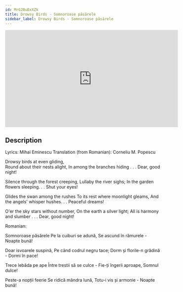 ```yaml
---
id: MrG20uDxXZk
title: Drowsy Birds - Somnoroase păsărele
sidebar_label: Drowsy Birds - Somnoroase păsărele
---
```


<iframe
  width="560"
  height="315"
  src="https://www.youtube.com/embed/MrG20uDxXZk"
  title="YouTube video player"
  frameborder="0"
  allow="accelerometer; autoplay; clipboard-write; encrypted-media; gyroscope; picture-in-picture; web-share"
  referrerpolicy="strict-origin-when-cross-origin"
  allowfullscreen
></iframe>

## Description

Lyrics: Mihai Eminescu
Translation (from Romanian): Corneliu M. Popescu

Drowsy birds at even gliding,  
Round about their nests alight, 
In among the branches hiding . . . 
  Dear, good night! 

Silence through the forest creeping, 
Lullaby the river sighs; 
In the garden flowers sleeping. . . 
  Shut your eyes! 

Glides the swan among the rushes 
To its rest where moonlight gleams, 
And the angels' whisper hushes. . . 
  Peaceful dreams! 

O'er the sky stars without number, 
On the earth a silver light; 
All is harmony and slumber . . . 
  Dear, good night! 

Romanian:

Somnoroase păsărele
Pe la cuiburi se adună,
Se ascund în rămurele -
  Noapte bună!

Doar isvoarele suspină,
Pe când codrul negru tace;
Dorm și florile-n grădină -
  Dormi în pace!

Trece lebăda pe ape
Între trestii să se culce -
Fie-ți îngerii aproape,
  Somnul dulce!

Peste-a nopții feerie
Se ridică mândra lună,
Totu-i vis și armonie -
  Noapte bună!
